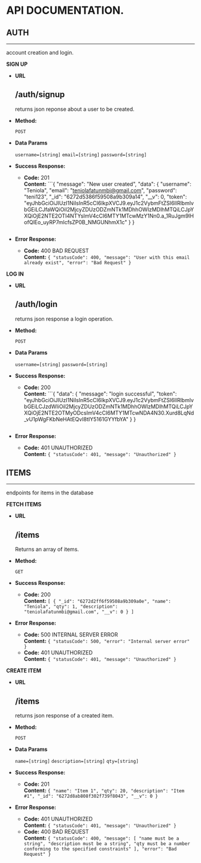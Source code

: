 # API DOCUMENTATION.

## AUTH
----
account creation and login.

**SIGN UP**

* **URL**

  /auth/signup
  ----
  returns json reponse about a user to be created.

* **Method:**

  `POST`

* **Data Params**

  `username=[string]`
  `email=[string]`
  `password=[string]`


* **Success Response:**

  * **Code:** 201 <br />
    **Content:** ```{
          "message": "New user created",
          "data": {
            "username": "Teniola",
            "email": "teniolafatunmbi@gmail.com",
            "password": "teni123",
            "_id": "6272d5386f59508a9b309a14",
            "__v": 0,
            "token": "eyJhbGciOiJIUzI1NiIsInR5cCI6IkpXVCJ9.eyJ1c2VybmFtZSI6IlRlbmlvbGEiLCJfaWQiOiI2MjcyZDUzODZmNTk1MDhhOWIzMDlhMTQiLCJpYXQiOjE2NTE2OTI4NTYsImV4cCI6MTY1MTcwMzY1Nn0.a_1RuJgm9lHofQlEo_uyRP7mlcfsZP0B_NMGUNhmX1c"
          }
        }
      ```
 
* **Error Response:**

  * **Code:** 400 BAD REQUEST <br />
    **Content:** ```
              {
              "statusCode": 400,
              "message": "User with this email already exist",
              "error": "Bad Request"
              }
            ```

**LOG IN**

* **URL**

  /auth/login
  ----
  returns json response a login operation.
* **Method:**

  `POST`

* **Data Params**

  `username=[string]`
  `password=[string]`


* **Success Response:**

  * **Code:** 200 <br />
    **Content:** ```{
            "data": {
              "message": "login successful",
              "token": "eyJhbGciOiJIUzI1NiIsInR5cCI6IkpXVCJ9.eyJ1c2VybmFtZSI6IlRlbmlvbGEiLCJzdWIiOiI2MjcyZDUzODZmNTk1MDhhOWIzMDlhMTQiLCJpYXQiOjE2NTE2OTMyODcsImV4cCI6MTY1MTcwNDA4N30.Xurd8LqNd_vU1pWgFKbNeHAtEQvI8tIY5161GYYfbYA"
            }
          }
      ```
 
* **Error Response:**

  * **Code:** 401 UNAUTHORIZED <br />
    **Content:** ```
              {
              "statusCode": 401,
              "message": "Unauthorized"
            }
            ```


## ITEMS
----
endpoints for items in the database

**FETCH ITEMS**

* **URL**

  /items
  ----
  Returns an array of items.

* **Method:**

  `GET`


* **Success Response:**

  * **Code:** 200 <br />
    **Content:** ```[
                {
                  "_id": "6272d2ff6f59508a9b309a0e",
                  "name": "Teniola",
                  "qty": 1,
                  "description": "teniolafatunmbi@gmail.com",
                  "__v": 0
                }
              ]
            ```
 
* **Error Response:**

  * **Code:** 500 INTERNAL SERVER ERROR <br />
    **Content:** ```
              {
              "statusCode": 500,
              "error": "Internal server error"
              }
            ```
  * **Code:** 401 UNAUTHORIZED <br />
    **Content:** ```
              {
              "statusCode": 401,
              "message": "Unauthorized"
            }
            ```

**CREATE ITEM**

* **URL**

  /items
  ----
  returns json response of a created item.

* **Method:**

  `POST`

* **Data Params**

  `name=[string]`
  `description=[string]`
  `qty=[string]`


* **Success Response:**

  * **Code:** 201 <br />
    **Content:** ```{
              "name": "Item 1",
              "qty": 20,
              "description": "Item #1",
              "_id": "6272d8ab808f302f739f8043",
              "__v": 0
            }
          ```
 
* **Error Response:**

  * **Code:** 401 UNAUTHORIZED <br />
    **Content:** ```
              {
              "statusCode": 401,
              "message": "Unauthorized"
            }
            ```
  * **Code:** 400 BAD REQUEST <br />
    **Content:** ```
              {
            "statusCode": 400,
            "message": [
              "name must be a string",
              "description must be a string",
              "qty must be a number conforming to the specified constraints"
            ],
            "error": "Bad Request"
          }
          ```
